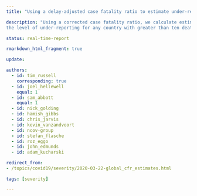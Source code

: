 ```yaml
---
title: "Using a delay-adjusted case fatality ratio to estimate under-reporting"

description: "Using a corrected case fatality ratio, we calculate estimates of
the level of under-reporting for any country with greater than ten deaths"

status: real-time-report

rmarkdown_html_fragment: true

update: 

authors:
  - id: tim_russell
    corresponding: true
  - id: joel_hellewell
    equal: 1
  - id: sam_abbott
    equal: 1
  - id: nick_golding
  - id: hamish_gibbs
  - id: chris_jarvis
  - id: kevin_vanzandvoort
  - id: ncov-group
  - id: stefan_flasche
  - id: roz_eggo
  - id: john_edmunds
  - id: adam_kucharski

redirect_from:
- /topics/covid19/severity/2020-03-22-global_cfr_estimates.html

tags: [severity]

---
```

